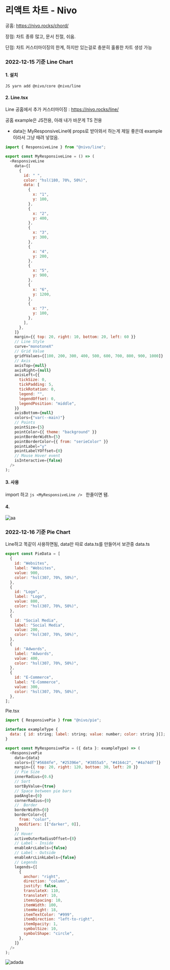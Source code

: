 # 리액트 차트 - Nivo

공홈: https://nivo.rocks/chord/

장점: 차트 종류 많고, 문서 친절, 쉬움.

단점: 차트 커스터마이징의 한계, 하지만 있는걸로 충분히 훌륭한 차트 생성 가능


### 2022-12-15 기준 Line Chart

#### 1. 설치
```JS yarn add @nivo/core @nivo/line ```

#### 2. Line.tsx

Line 공홈에서 추가 커스터마이징 : https://nivo.rocks/line/

공홈 example은 JS전용, 아래 내가 바꾼게 TS 전용
- data는 MyResponsiveLine에 props로 받아와서 하는게 제일 좋은데 example이라서 그냥 때려 넣었음.

```js
import { ResponsiveLine } from "@nivo/line";

export const MyResponsiveLine = () => (
  <ResponsiveLine
    data={[
      {
        id: " ",
        color: "hsl(180, 70%, 50%)",
        data: [
          {
            x: "1",
            y: 100,
          },
          {
            x: "2",
            y: 400,
          },
          {
            x: "3",
            y: 300,
          },
          {
            x: "4",
            y: 200,
          },
          {
            x: "5",
            y: 900,
          },
          {
            x: "6",
            y: 1200,
          },
          {
            x: "7",
            y: 100,
          },
        ],
      },
    ]}
    margin={{ top: 20, right: 10, bottom: 20, left: 60 }}
    // Line Style
    curve="monotoneX"
    // Grid Value
    gridYValues={[100, 200, 300, 400, 500, 600, 700, 800, 900, 1000]}
    // Axis
    axisTop={null}
    axisRight={null}
    axisLeft={{
      tickSize: 0,
      tickPadding: 5,
      tickRotation: 0,
      legend: "",
      legendOffset: 0,
      legendPosition: "middle",
    }}
    axisBottom={null}
    colors={"var(--main)"}
    // Points
    pointSize={5}
    pointColor={{ theme: "background" }}
    pointBorderWidth={5}
    pointBorderColor={{ from: "serieColor" }}
    pointLabel="y"
    pointLabelYOffset={0}
    // Mouse Hover event
    isInteractive={false}
  />
);

```

#### 3. 사용
import 하고 ```js <MyResponsiveLine /> ``` 한줄이면 됌.

#### 4. 
![aa](https://user-images.githubusercontent.com/59503331/207958407-4a14ef83-2d8a-4546-915d-7191bb3a3e2f.PNG)


### 2022-12-16 기준 Pie Chart

Line하고 똑같이 사용하면됨, data만 따로 data.ts를 만들어서 보관중
data.ts
```js
export const PieData = [
  {
    id: "Websites",
    label: "Websites",
    value: 900,
    color: "hsl(307, 70%, 50%)",
  },
  {
    id: "Logo",
    label: "Logo",
    value: 800,
    color: "hsl(307, 70%, 50%)",
  },
  {
    id: "Social Media",
    label: "Social Media",
    value: 200,
    color: "hsl(307, 70%, 50%)",
  },
  {
    id: "Adwords",
    label: "Adwords",
    value: 400,
    color: "hsl(307, 70%, 50%)",
  },
  {
    id: "E-Commerce",
    label: "E-Commerce",
    value: 300,
    color: "hsl(307, 70%, 50%)",
  },
];

```
Pie.tsx
```js
import { ResponsivePie } from "@nivo/pie";

interface exampleType {
  data: { id: string; label: string; value: number; color: string }[];
}

export const MyResponsivePie = ({ data }: exampleType) => (
  <ResponsivePie
    data={data}
    colors={["#5684fe", "#25396e", "#3855a5", "#4164c2", "#4a74df"]}
    margin={{ top: 20, right: 120, bottom: 30, left: 20 }}
    // Pie Size
    innerRadius={0.6}
    // Sort
    sortByValue={true}
    // Space between pie bars
    padAngle={0}
    cornerRadius={0}
    //  Border
    borderWidth={0}
    borderColor={{
      from: "color",
      modifiers: [["darker", 0]],
    }}
    // Hover
    activeOuterRadiusOffset={8}
    // Label - Inside
    enableArcLabels={false}
    // Label - Outside
    enableArcLinkLabels={false}
    // Legends
    legends={[
      {
        anchor: "right",
        direction: "column",
        justify: false,
        translateX: 110,
        translateY: 10,
        itemsSpacing: 10,
        itemWidth: 100,
        itemHeight: 18,
        itemTextColor: "#999",
        itemDirection: "left-to-right",
        itemOpacity: 1,
        symbolSize: 10,
        symbolShape: "circle",
      },
    ]}
  />
);

```
![adada](https://user-images.githubusercontent.com/59503331/208188821-07254e08-f4a5-4fa2-8ad2-b18fcb23df56.PNG)

